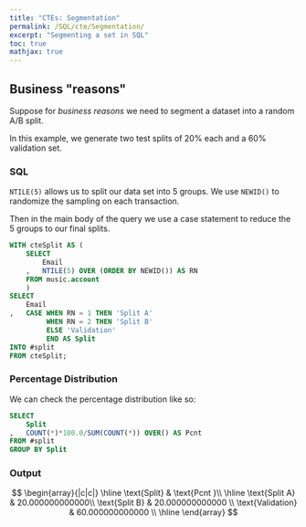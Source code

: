 ```yaml
---
title: "CTEs: Segmentation"
permalink: /SQL/cte/Segmentation/
excerpt: "Segmenting a set in SQL"
toc: true
mathjax: true
---
```


## Business "reasons"

Suppose for _business reasons_ we need to segment a dataset into a random A/B split.

In this example, we generate two test splits of 20% each and a 60% validation set.


### SQL

`NTILE(5)` allows us to split our data set into 5 groups.
We use `NEWID()` to randomize the sampling on each transaction.

Then in the main body of the query we use a case statement to reduce the 5 groups to our final splits.


```sql
WITH cteSplit AS (
	SELECT
		Email
	,	NTILE(5) OVER (ORDER BY NEWID()) AS RN
	FROM music.account
	)
SELECT
	Email
,	CASE WHEN RN = 1 THEN 'Split A'
		 WHEN RN = 2 THEN 'Split B'
		 ELSE 'Validation'
		 END AS Split
INTO #split
FROM cteSplit;
```

### Percentage Distribution

We can check the percentage distribution like so:


```sql
SELECT
	Split
,	COUNT(*)*100.0/SUM(COUNT(*)) OVER() AS Pcnt
FROM #split
GROUP BY Split
```	

### Output

$$
\begin{array}{|c|c|}
\hline
\text{Split} & \text{Pcnt }\\ 
\hline
\text{Split A} & 20.000000000000\\
\text{Split B} & 20.000000000000 \\
\text{Validation} & 60.000000000000 \\
\hline
\end{array}
$$



